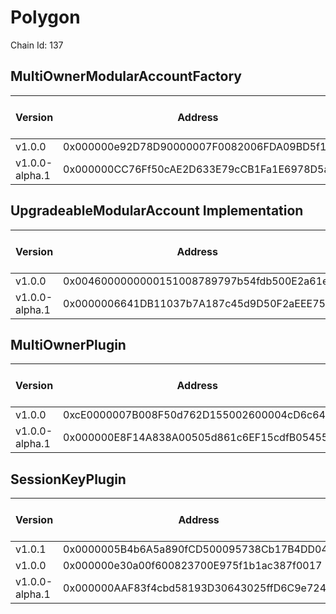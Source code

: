 # Polygon
Chain Id: 137

## MultiOwnerModularAccountFactory

| Version | Address | Explorer Link | Salt | Deploy Script Run |
| --------------- | ------------------------------------------ | -------------------------------------------------------------------------------------- | -------------------------------------------------------------------- | ----------------------------------------------------------- |
| v1.0.0          | 0x000000e92D78D90000007F0082006FDA09BD5f11 | [explorer](https://polygonscan.com/address/0x000000e92D78D90000007F0082006FDA09BD5f11) | `0x5db157a188f31855e74efff3`                                         | [run](../../broadcast/Deploy.s.sol/137/run-1707339917.json) |
| v1.0.0-alpha.1  | 0x000000CC76Ff50cAE2D633E79cCB1Fa1E6978D5a | [explorer](https://polygonscan.com/address/0x000000CC76Ff50cAE2D633E79cCB1Fa1E6978D5a) | `0x4e59b44847b379578588920ca78fbf26c0b4956cf030bee888e68000006b232d` | [run](../../broadcast/Deploy.s.sol/137/run-1706829813.json) |

## UpgradeableModularAccount Implementation

| Version | Address | Explorer Link | Salt | Deploy Script Run |
| --------------- | ------------------------------------------ | -------------------------------------------------------------------------------------- | -------------------------------------------------------------------- | ----------------------------------------------------------- |
| v1.0.0          | 0x0046000000000151008789797b54fdb500E2a61e | [explorer](https://polygonscan.com/address/0x0046000000000151008789797b54fdb500E2a61e) | `0x3249843e32cfdd3724630092`                                         | [run](../../broadcast/Deploy.s.sol/137/run-1707339917.json) |
| v1.0.0-alpha.1  | 0x0000006641DB11037b7A187c45d9D50F2aEEE750 | [explorer](https://polygonscan.com/address/0x0000006641DB11037b7A187c45d9D50F2aEEE750) | `0x4e59b44847b379578588920ca78fbf26c0b4956c94215d344a5800000025f1da` | [run](../../broadcast/Deploy.s.sol/137/run-1706829813.json) |

## MultiOwnerPlugin

| Version | Address | Explorer Link | Salt | Deploy Script Run |
| --------------- | ------------------------------------------ | -------------------------------------------------------------------------------------- | -------------------------------------------------------------------- | ----------------------------------------------------------- |
| v1.0.0          | 0xcE0000007B008F50d762D155002600004cD6c647 | [explorer](https://polygonscan.com/address/0xcE0000007B008F50d762D155002600004cD6c647) | `0x9292f6fd68967e13eda2502d`                                         | [run](../../broadcast/Deploy.s.sol/137/run-1707339917.json) |
| v1.0.0-alpha.1  | 0x000000E8F14A838A00505d861c6EF15cdfB05455 | [explorer](https://polygonscan.com/address/0x000000E8F14A838A00505d861c6EF15cdfB05455) | `0x4e59b44847b379578588920ca78fbf26c0b4956caf82b75fdc696800005a6250` | [run](../../broadcast/Deploy.s.sol/137/run-1706829813.json) |

## SessionKeyPlugin

| Version | Address | Explorer Link | Salt | Deploy Script Run |
| --------------- | ------------------------------------------ | -------------------------------------------------------------------------------------- | -------------------------------------------------------------------- | ----------------------------------------------------------- |
| v1.0.1  | 0x0000005B4b6A5a890fCD500095738Cb17B4DD042 | [explorer](https://polygonscan.com/address/0x0000005B4b6A5a890fCD500095738Cb17B4DD042) | `0x4e59b44847b379578588920ca78fbf26c0b4956c018f3281ad658000004223aa` | [run](../../broadcast/Deploy.s.sol/137/run-1707861507.json) |
| v1.0.0          | 0x000000e30a00f600823700E975f1b1ac387f0017 | [explorer](https://polygonscan.com/address/0x000000e30a00f600823700E975f1b1ac387f0017) | `0x27f40fd3b6cb45339dbcecac`                                         | [run](../../broadcast/Deploy.s.sol/137/run-1707339917.json) |
| v1.0.0-alpha.1  | 0x000000AAF83f4cbd58193D30643025ffD6C9e724 | [explorer](https://polygonscan.com/address/0x000000AAF83f4cbd58193D30643025ffD6C9e724) | `0x4e59b44847b379578588920ca78fbf26c0b4956cf3b65a380cd6110000b01942` | [run](../../broadcast/Deploy.s.sol/137/run-1706829813.json) |
